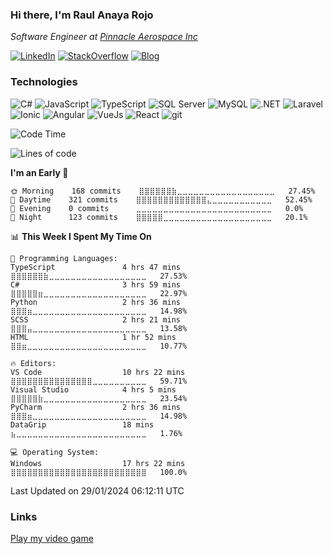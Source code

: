 ### Hi there, I'm Raul Anaya Rojo
*Software Engineer at [Pinnacle Aerospace Inc](http://www.pinnacleaerospace.com/)*  

[![LinkedIn](https://img.shields.io/badge/LinkedIn-0073b1?logo=linkedin&style=flat-square&logoColor=white)](https://www.linkedin.com/in/anayarojo/)
[![StackOverflow](https://img.shields.io/badge/StackOverflow-333?logo=stackoverflow&style=flat-square&logoColor=FE7A16)](https://stackoverflow.com/users/3779757/anayarojo?tab=profile)
[![Blog](https://img.shields.io/badge/Blog-1976d2?logo=bitbucket&style=flat-square&logoColor=white)](http://anayarojo.net/)

### Technologies
![C#](https://img.shields.io/badge/C%23-690081?style=flat-square&logo=c-sharp&logoColor=white)
![JavaScript](https://img.shields.io/badge/JavaScript-F7DF1E?style=flat-square&logo=javascript&logoColor=222)
![TypeScript](https://img.shields.io/badge/TypeScript-3178C6?style=flat-square&logo=typescript&logoColor=white)
![SQL Server](https://img.shields.io/badge/SQL_Server-E02E28?style=flat-square&logo=microsoft-sql-server)
![MySQL](https://img.shields.io/badge/MySQL-00758F?style=flat-square&logo=mysql&logoColor=white)
![.NET](https://img.shields.io/badge/.NET-690081?style=flat-square&logo=.net)
![Laravel](https://img.shields.io/badge/Laravel-FF2D20?style=flat-square&logo=laravel&logoColor=white)
![Ionic](https://img.shields.io/badge/Ionic-3880FF?style=flat-square&logo=ionic&logoColor=white)
![Angular](https://img.shields.io/badge/Angular-C3002F?style=flat-square&logo=angular)
![VueJs](https://img.shields.io/badge/Vue-4FC08D?style=flat-square&logo=vue.js&logoColor=white)
![React](https://img.shields.io/badge/React-61DAFB?style=flat-square&logo=react&logoColor=222)
![git](https://img.shields.io/badge/git-F05133?style=flat-square&logo=git&logoColor=white)

<!--
**anayarojo/anayarojo** is a ✨ _special_ ✨ repository because its `README.md` (this file) appears on your GitHub profile.

Here are some ideas to get you started:

- 🔭 I’m currently working on ...
- 🌱 I’m currently learning ...
- 👯 I’m looking to collaborate on ...
- 🤔 I’m looking for help with ...
- 💬 Ask me about ...
- 📫 How to reach me: ...
- 😄 Pronouns: ...
- ⚡ Fun fact: ...
-->

<!--START_SECTION:waka-->
![Code Time](http://img.shields.io/badge/Code%20Time-4%2C055%20hrs%2058%20mins-blue)

![Lines of code](https://img.shields.io/badge/From%20Hello%20World%20I%27ve%20Written-5%20Million%20lines%20of%20code-blue)

**I'm an Early 🐤** 

```text
🌞 Morning    168 commits    ⣿⣿⣿⣿⣿⣿⣷⣀⣀⣀⣀⣀⣀⣀⣀⣀⣀⣀⣀⣀⣀⣀⣀⣀⣀   27.45% 
🌆 Daytime    321 commits    ⣿⣿⣿⣿⣿⣿⣿⣿⣿⣿⣿⣿⣿⣄⣀⣀⣀⣀⣀⣀⣀⣀⣀⣀⣀   52.45% 
🌃 Evening    0 commits      ⣀⣀⣀⣀⣀⣀⣀⣀⣀⣀⣀⣀⣀⣀⣀⣀⣀⣀⣀⣀⣀⣀⣀⣀⣀   0.0% 
🌙 Night      123 commits    ⣿⣿⣿⣿⣿⣀⣀⣀⣀⣀⣀⣀⣀⣀⣀⣀⣀⣀⣀⣀⣀⣀⣀⣀⣀   20.1%

```


📊 **This Week I Spent My Time On** 

```text
💬 Programming Languages: 
TypeScript               4 hrs 47 mins       ⣿⣿⣿⣿⣿⣿⣷⣀⣀⣀⣀⣀⣀⣀⣀⣀⣀⣀⣀⣀⣀⣀⣀⣀⣀   27.53% 
C#                       3 hrs 59 mins       ⣿⣿⣿⣿⣿⣶⣀⣀⣀⣀⣀⣀⣀⣀⣀⣀⣀⣀⣀⣀⣀⣀⣀⣀⣀   22.97% 
Python                   2 hrs 36 mins       ⣿⣿⣿⣶⣀⣀⣀⣀⣀⣀⣀⣀⣀⣀⣀⣀⣀⣀⣀⣀⣀⣀⣀⣀⣀   14.98% 
SCSS                     2 hrs 21 mins       ⣿⣿⣿⣤⣀⣀⣀⣀⣀⣀⣀⣀⣀⣀⣀⣀⣀⣀⣀⣀⣀⣀⣀⣀⣀   13.58% 
HTML                     1 hr 52 mins        ⣿⣿⣶⣀⣀⣀⣀⣀⣀⣀⣀⣀⣀⣀⣀⣀⣀⣀⣀⣀⣀⣀⣀⣀⣀   10.77%

🔥 Editors: 
VS Code                  10 hrs 22 mins      ⣿⣿⣿⣿⣿⣿⣿⣿⣿⣿⣿⣿⣿⣿⣿⣀⣀⣀⣀⣀⣀⣀⣀⣀⣀   59.71% 
Visual Studio            4 hrs 5 mins        ⣿⣿⣿⣿⣿⣷⣀⣀⣀⣀⣀⣀⣀⣀⣀⣀⣀⣀⣀⣀⣀⣀⣀⣀⣀   23.54% 
PyCharm                  2 hrs 36 mins       ⣿⣿⣿⣶⣀⣀⣀⣀⣀⣀⣀⣀⣀⣀⣀⣀⣀⣀⣀⣀⣀⣀⣀⣀⣀   14.98% 
DataGrip                 18 mins             ⣦⣀⣀⣀⣀⣀⣀⣀⣀⣀⣀⣀⣀⣀⣀⣀⣀⣀⣀⣀⣀⣀⣀⣀⣀   1.76%

💻 Operating System: 
Windows                  17 hrs 22 mins      ⣿⣿⣿⣿⣿⣿⣿⣿⣿⣿⣿⣿⣿⣿⣿⣿⣿⣿⣿⣿⣿⣿⣿⣿⣿   100.0%

```


 Last Updated on 29/01/2024 06:12:11 UTC
<!--END_SECTION:waka-->

### Links

[Play my video game](https://sopam.vercel.app/)


